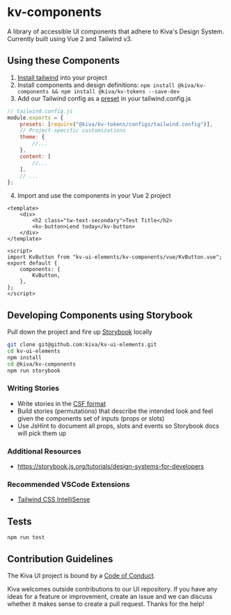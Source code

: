 # kv-components

A library of accessible UI components that adhere to Kiva's Design System. Currently built using Vue 2 and Tailwind v3.

## Using these Components

1. [Install tailwind](https://tailwindcss.com/docs/installation) into your project
2. Install components and design definitions:
   `npm install @kiva/kv-components && npm install @kiva/kv-tokens --save-dev`
3. Add our Tailwind config as a [preset](https://tailwindcss.com/docs/configuration#presets) in your tailwind.config.js

```js
// tailwind.config.js
module.exports = {
	presets: [require("@kiva/kv-tokens/configs/tailwind.config")],
	// Project-specific customizations
	theme: {
		//...
	},
	content: [
		//...
	],
	// ...
};
```

4. Import and use the components in your Vue 2 project

```vue
<template>
	<div>
		<h2 class="tw-text-secondary">Test Title</h2>
		<kv-button>Lend today</kv-button>
	</div>
</template>

<script>
import KvButton from "kv-ui-elements/kv-components/vue/KvButton.vue";
export default {
	components: {
		KvButton,
	},
};
</script>
```

## Developing Components using Storybook

Pull down the project and fire up [Storybook](https://storybook.js.org/) locally

```sh
git clone git@github.com:kiva/kv-ui-elements.git
cd kv-ui-elements
npm install
cd @kiva/kv-components
npm run storybook
```

### Writing Stories

-   Write stories in the [CSF format](https://storybook.js.org/docs/vue/writing-stories/introduction)
-   Build stories (permutations) that describe the intended look and feel given the components set of inputs (props or slots)
-   Use JsHint to document all props, slots and events so Storybook docs will pick them up

### Additional Resources

-   https://storybook.js.org/tutorials/design-systems-for-developers

### Recommended VSCode Extensions

-   [Tailwind CSS IntelliSense](https://marketplace.visualstudio.com/items?itemName=bradlc.vscode-tailwindcss)

## Tests

`npm run test`

## Contribution Guidelines

The Kiva UI project is bound by a [Code of Conduct](https://github.com/kiva/ui/blob/master/code_of_conduct.md).

Kiva welcomes outside contributions to our UI repository. If you have any ideas for a feature or improvement, create an issue and we can discuss whether it makes sense to create a pull request. Thanks for the help!
